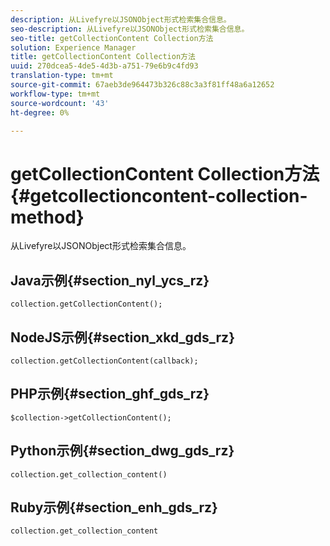 ```yaml
---
description: 从Livefyre以JSONObject形式检索集合信息。
seo-description: 从Livefyre以JSONObject形式检索集合信息。
seo-title: getCollectionContent Collection方法
solution: Experience Manager
title: getCollectionContent Collection方法
uuid: 270dcea5-4de5-4d3b-a751-79e6b9c4fd93
translation-type: tm+mt
source-git-commit: 67aeb3de964473b326c88c3a3f81ff48a6a12652
workflow-type: tm+mt
source-wordcount: '43'
ht-degree: 0%

---
```



# getCollectionContent Collection方法{#getcollectioncontent-collection-method}

从Livefyre以JSONObject形式检索集合信息。

## Java示例{#section_nyl_ycs_rz}

```
collection.getCollectionContent(); 
```

## NodeJS示例{#section_xkd_gds_rz}

```
collection.getCollectionContent(callback); 
```

## PHP示例{#section_ghf_gds_rz}

```
$collection->getCollectionContent(); 
```

## Python示例{#section_dwg_gds_rz}

```
collection.get_collection_content() 
```

## Ruby示例{#section_enh_gds_rz}

```
collection.get_collection_content 
```

